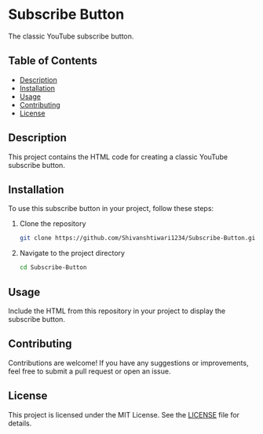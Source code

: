 # Subscribe Button

The classic YouTube subscribe button.

## Table of Contents

- [Description](#description)
- [Installation](#installation)
- [Usage](#usage)
- [Contributing](#contributing)
- [License](#license)

## Description

This project contains the HTML code for creating a classic YouTube subscribe button.

## Installation

To use this subscribe button in your project, follow these steps:

1. Clone the repository
    ```sh
    git clone https://github.com/Shivanshtiwari1234/Subscribe-Button.git
    ```
2. Navigate to the project directory
    ```sh
    cd Subscribe-Button
    ```

## Usage

Include the HTML from this repository in your project to display the subscribe button.

## Contributing

Contributions are welcome! If you have any suggestions or improvements, feel free to submit a pull request or open an issue.

## License

This project is licensed under the MIT License. See the [LICENSE](LICENSE) file for details.
